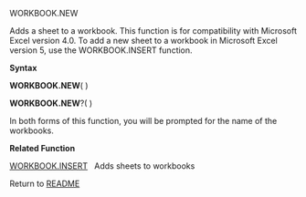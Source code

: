 WORKBOOK.NEW

Adds a sheet to a workbook. This function is for compatibility with
Microsoft Excel version 4.0. To add a new sheet to a workbook in
Microsoft Excel version 5, use the WORKBOOK.INSERT function.

**Syntax**

**WORKBOOK.NEW**( )

**WORKBOOK.NEW**?( )

In both forms of this function, you will be prompted for the name of the
workbooks.

**Related Function**

[WORKBOOK.INSERT](WORKBOOK.INSERT.md)   Adds sheets to workbooks



Return to [README](README.md)

